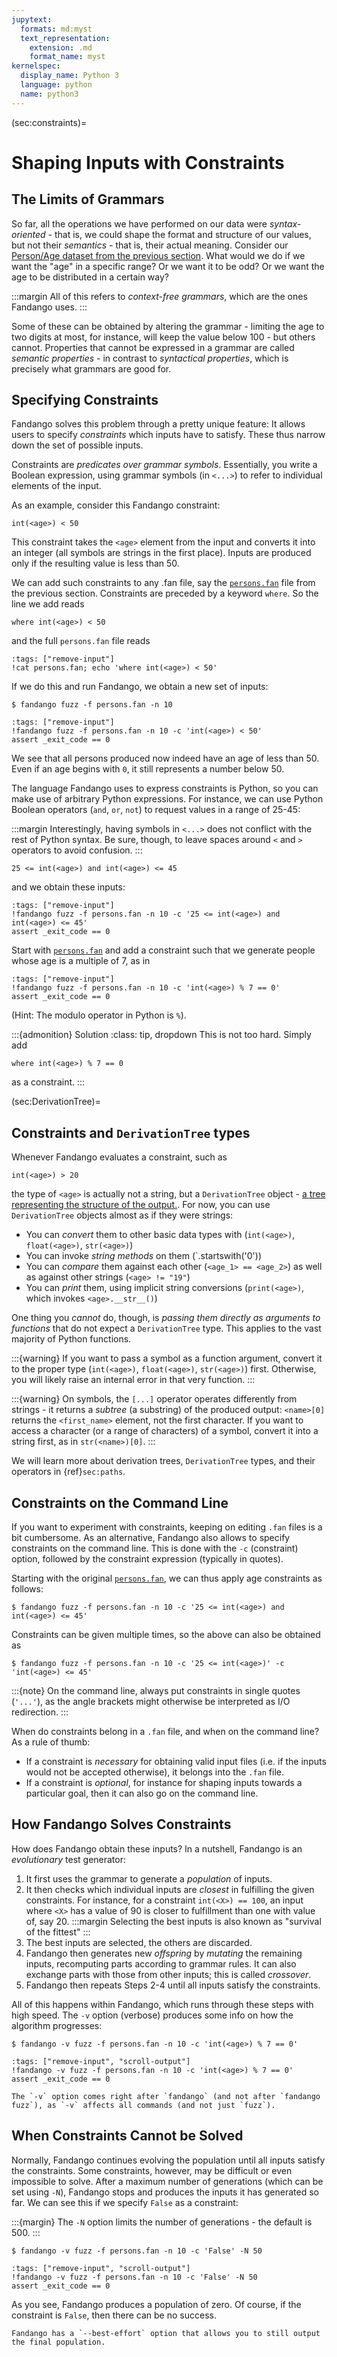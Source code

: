 ```yaml
---
jupytext:
  formats: md:myst
  text_representation:
    extension: .md
    format_name: myst
kernelspec:
  display_name: Python 3
  language: python
  name: python3
---
```


(sec:constraints)=
# Shaping Inputs with Constraints

## The Limits of Grammars

So far, all the operations we have performed on our data were _syntax-oriented_ - that is, we could shape the format and structure of our values, but not their _semantics_ - that is, their actual meaning.
Consider our [Person/Age dataset from the previous section](sec:fuzzing).
What would we do if we want the "age" in a specific range?
Or we want it to be odd?
Or we want the age to be distributed in a certain way?

:::margin
All of this refers to _context-free grammars_, which are the ones Fandango uses.
:::

Some of these can be obtained by altering the grammar - limiting the age to two digits at most, for instance, will keep the value below 100 - but others cannot.
Properties that cannot be expressed in a grammar are called _semantic properties_ - in contrast to _syntactical properties_, which is precisely what grammars are good for.


## Specifying Constraints

Fandango solves this problem through a pretty unique feature: It allows users to specify _constraints_ which inputs have to satisfy. These thus narrow down the set of possible inputs.

Constraints are _predicates over grammar symbols_.
Essentially, you write a Boolean expression, using grammar symbols (in `<...>`) to refer to individual elements of the input.

As an example, consider this Fandango constraint:

```
int(<age>) < 50
```

This constraint takes the `<age>` element from the input and converts it into an integer (all symbols are strings in the first place).
Inputs are produced only if the resulting value is less than 50.


We can add such constraints to any .fan file, say the [`persons.fan`](persons.fan) file from the previous section.
Constraints are preceded by a keyword `where`.
So the line we add reads

```
where int(<age>) < 50
```

and the full `persons.fan` file reads

```{code-cell}
:tags: ["remove-input"]
!cat persons.fan; echo 'where int(<age>) < 50'
```

If we do this and run Fandango, we obtain a new set of inputs:

```shell
$ fandango fuzz -f persons.fan -n 10
```

```{code-cell}
:tags: ["remove-input"]
!fandango fuzz -f persons.fan -n 10 -c 'int(<age>) < 50'
assert _exit_code == 0
```

We see that all persons produced now indeed have an age of less than 50.
Even if an age begins with `0`, it still represents a number below 50.

The language Fandango uses to express constraints is Python, so you can make use of arbitrary Python expressions.
For instance, we can use Python Boolean operators (`and`, `or`, `not`) to request values in a range of 25-45:

:::margin
Interestingly, having symbols in `<...>` does not conflict with the rest of Python syntax.
Be sure, though, to leave spaces around `<` and `>` operators to avoid confusion.
:::

```
25 <= int(<age>) and int(<age>) <= 45
```

and we obtain these inputs:

```{code-cell}
:tags: ["remove-input"]
!fandango fuzz -f persons.fan -n 10 -c '25 <= int(<age>) and int(<age>) <= 45'
assert _exit_code == 0
```

Start with [`persons.fan`](persons.fan) and add a constraint such that we generate people whose age is a multiple of 7, as in

```{code-cell}
:tags: ["remove-input"]
!fandango fuzz -f persons.fan -n 10 -c 'int(<age>) % 7 == 0'
assert _exit_code == 0
```
(Hint: The modulo operator in Python is `%`).

:::{admonition} Solution
:class: tip, dropdown
This is not too hard. Simply add
```
where int(<age>) % 7 == 0
```
as a constraint.
:::

(sec:DerivationTree)=
## Constraints and `DerivationTree` types

Whenever Fandango evaluates a constraint, such as

```
int(<age>) > 20
```

the type of `<age>` is actually not a string, but a `DerivationTree` object - [a tree representing the structure of the output.](sec:paths).
For now, you can use `DerivationTree` objects almost as if they were strings:

* You can _convert_ them to other basic data types with (`int(<age>)`, `float(<age>)`, `str(<age>)`)
* You can invoke _string methods_ on them (`<age>.startswith('0'))
* You can _compare_ them against each other (`<age_1> == <age_2>`) as well as against other strings (`<age> != "19"`)
* You can _print_ them, using implicit string conversions (`print(<age>)`, which invokes `<age>.__str__()`)

One thing you _cannot_ do, though, is _passing them directly as arguments to functions_ that do not expect a `DerivationTree` type.
This applies to the vast majority of Python functions.

:::{warning}
If you want to pass a symbol as a function argument, convert it to the proper type (`int(<age>)`, `float(<age>)`, `str(<age>)`) first.
Otherwise, you will likely raise an internal error in that very function.
:::

:::{warning}
On symbols, the `[...]` operator operates differently from strings - it returns a _subtree_ (a substring) of the produced output: `<name>[0]` returns the `<first_name>` element, not the first character.
If you want to access a character (or a range of characters) of a symbol, convert it into a string first, as in `str(<name>)[0]`.
:::

We will learn more about derivation trees, `DerivationTree` types, and their operators in {ref}`sec:paths`.


## Constraints on the Command Line

If you want to experiment with constraints, keeping on editing `.fan` files is a bit cumbersome.
As an alternative, Fandango also allows to specify constraints on the command line.
This is done with the `-c` (constraint) option, followed by the constraint expression (typically in quotes).

Starting with the original [`persons.fan`](persons.fan), we can thus apply age constraints as follows:

```shell
$ fandango fuzz -f persons.fan -n 10 -c '25 <= int(<age>) and int(<age>) <= 45'
```

Constraints can be given multiple times, so the above can also be obtained as

```shell
$ fandango fuzz -f persons.fan -n 10 -c '25 <= int(<age>)' -c 'int(<age>) <= 45'
```

:::{note}
On the command line, always put constraints in single quotes (`'...'`), as the angle brackets might otherwise be interpreted as I/O redirection.
:::

When do constraints belong in a `.fan` file, and when on the command line?
As a rule of thumb:

* If a constraint is _necessary_ for obtaining valid input files (i.e. if the inputs would not be accepted otherwise), it belongs into the `.fan` file.
* If a constraint is _optional_, for instance for shaping inputs towards a particular goal, then it can also go on the command line.


## How Fandango Solves Constraints

How does Fandango obtain these inputs?
In a nutshell, Fandango is an _evolutionary_ test generator:

1. It first uses the grammar to generate a _population_ of inputs.
2. It then checks which individual inputs are _closest_ in fulfilling the given constraints.
For instance, for a constraint `int(<X>) == 100`, an input where `<X>` has a value of 90 is closer to fulfillment than one with value of, say 20.
:::margin
Selecting the best inputs is also known as "survival of the fittest"
:::
3. The best inputs are selected, the others are discarded.
4. Fandango then generates new _offspring_ by _mutating_ the remaining inputs, recomputing parts according to grammar rules.
It can also exchange parts with those from other inputs; this is called _crossover_.
5. Fandango then repeats Steps 2-4 until all inputs satisfy the constraints.

All of this happens within Fandango, which runs through these steps with high speed.
The `-v` option (verbose) produces some info on how the algorithm progresses:

```shell
$ fandango -v fuzz -f persons.fan -n 10 -c 'int(<age>) % 7 == 0'
```

```{code-cell}
:tags: ["remove-input", "scroll-output"]
!fandango -v fuzz -f persons.fan -n 10 -c 'int(<age>) % 7 == 0'
assert _exit_code == 0
```

```{note}
The `-v` option comes right after `fandango` (and not after `fandango fuzz`), as `-v` affects all commands (and not just `fuzz`).
```

## When Constraints Cannot be Solved

Normally, Fandango continues evolving the population until all inputs satisfy the constraints.
Some constraints, however, may be difficult or even impossible to solve.
After a maximum number of generations (which can be set using `-N`), Fandango stops and produces the inputs it has generated so far.
We can see this if we specify `False` as a constraint:

:::{margin}
The `-N` option limits the number of generations - the default is 500.
:::

```shell
$ fandango -v fuzz -f persons.fan -n 10 -c 'False' -N 50
```

```{code-cell}
:tags: ["remove-input", "scroll-output"]
!fandango -v fuzz -f persons.fan -n 10 -c 'False' -N 50
assert _exit_code == 0
```

As you see, Fandango produces a population of zero.
Of course, if the constraint is `False`, then there can be no success.

```{tip}
Fandango has a `--best-effort` option that allows you to still output the final population.
```
